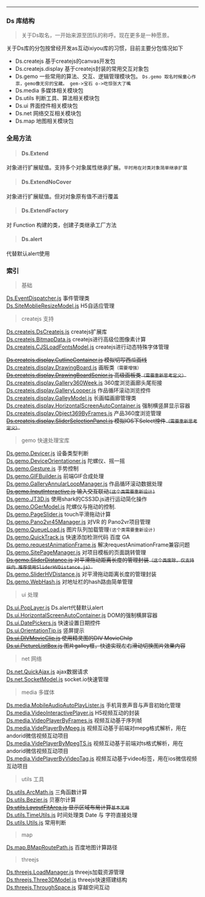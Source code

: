 ---

### Ds 库结构
> 关于Ds取名，一开始来源至团队的称呼。现在更多是一种愿景。

关于Ds库的分包按曾经开发as互动ixiyou库的习惯，目前主要分包情况如下

- Ds.createjs 基于createjs的canvas开发包
- Ds.createjs.display  基于createjs封装的常用交互对象包
- Ds.gemo 一些常用的算法、交互、逻辑管理模块包。
`Ds.gemo 取名时候童心作祟，gemo像无穷的宝藏。 gem->宝石 o->吃惊张大了嘴`
- Ds.media 多媒体相关模块包
- Ds.utils 判断工具、算法相关模块包
- Ds.ui 界面控件相关模块包
- Ds.net 网络交互相关模块包
- Ds.map 地图相关模块包

### 全局方法

> #### Ds.Extend

对象进行扩展赋值。支持多个对象属性继承扩展。`平时用在对类对象简单继承扩展`

> #### Ds.ExtendNoCover

对象进行扩展赋值。但对对象原有值不进行覆盖

> #### Ds.ExtendFactory

对 Function 构建的类，创建子类继承工厂方法

> #### Ds.alert

代替默认alert使用


### 索引
>基础

[Ds.EventDispatcher.js](Ds/EventDispatcher)                    事件管理类 <br/>
[Ds.SiteMoblieResizeModel.js](Ds/SiteMoblieResizeModel)         H5自适应管理<br/>

>createjs 支持

[Ds.createjs.DsCreatejs.js]()                                   createjs扩展库<br/>
[Ds.createjs.BitmapData.js]()                                   createjs进行高级位图像素计算<br/>
[Ds.createjs.CJSLoadFontsModel.js]()                            createjs进行动态特殊字体管理<br/>

~~[Ds.createjs.display.CutlineContainer.js]()                   模拟切写西瓜画线<br/>~~
[Ds.createjs.display.DrawingBoard.js]()                         画板类`（需要增强）`<br/>
~~[Ds.createjs.display.DrawingBoardSenior.js]()                 高级画板类`（需要重新思考定义）`<br/>~~
[Ds.createjs.display.Gallery360Week.js]()                       360度浏览画廊头尾衔接<br/>
[Ds.createjs.display.GalleryLooper.js]()  作品循环滚动浏览控件<br/>
[Ds.createjs.display.GalleyModel.js]()  长画幅画廊管理类<br/>
[Ds.createjs.display.HorizontalScreenAutoContainer.js]()  强制横竖屏显示容器<br/>
[Ds.createjs.display.Object369ByFrames.js]()  产品360度浏览管理<br/>
~~[Ds.createjs.display.SliderSelectionPanel.js]()  模拟IOS下Select控件`（需要重新思考定义）`<br/>~~

>gemo 快速处理宝库

[Ds.gemo.Devicer.js]()  设备类型判断<br/>
[Ds.gemo.DeviceOrientationer.js]()  陀螺仪、摇一摇<br/>
[Ds.gemo.Gesture.js]()  手势控制<br/>
[Ds.gemo.GIFBuilder.js]()  前端GIF合成处理<br/>
[Ds.gemo.GalleryAnnularLoopManager.js]()  作品循环滚动数据处理<br/>
~~[Ds.gemo.InputInteractive.js]()  输入交互联动`(这个类需要重新设计)`<br/>~~
[Ds.gemo.JT3D.js]()       使用shark的CSS3D.js进行运动简化操作<br/>
[Ds.gemo.OGerModel.js]()  陀螺仪与拖动的控制.<br/>
[Ds.gemo.PageSlider.js]()  touch平滑拖动计算<br/>
[Ds.gemo.Pano2vr45Manager.js]()  对VR 的 Pano2vr项目管理<br/>
[Ds.gemo.QueueLoad.js]()  图片队列加载管理`(这个类需要重新设计)`<br/>
[Ds.gemo.QuickTrack.js]()  快速添加检测代码  百度  GA<br/>
[Ds.gemo.requestAnimationFrame.js]()  解决requestAnimationFrame兼容问题<br/>
[Ds.gemo.SitePageManager.js]()  对项目模板的页面跳转管理<br/>
~~[Ds.gemo.SliderDistance.js]()  对平滑拖动距离长度的管理封装`（这个类废除，仅支持纵向.推荐使用SliderHVDistance.js）`<br/>~~
[Ds.gemo.SliderHVDistance.js]()  对平滑拖动距离长度的管理封装<br/>
[Ds.gemo.WebHash.js]() 对地址栏的hash路由简单管理<br/>

>ui 处理

[Ds.ui.PopLayer.js]() Ds.alert代替默认alert <br/>
[Ds.ui.HorizontalScreenAutoContainer.js]() DOM的强制横屏容器 <br/>
[Ds.ui.DatePickers.js]() 快速设置日期控件 <br/>
[Ds.ui.OrientationTip.js]() 竖屏提示 <br/>
~~[Ds.ui.DIVMovieClip.js]() 使用精灵图的DIV MovieChilp <br/>~~
~~[Ds.ui.PictureListBox.js]() 图片galley框，快速实现左右滑动切换图片效果内容 <br/>~~

>net 网络

[Ds.net.QuickAjax.js]() ajax数据请求 <br/>
[Ds.net.SocketModel.js]() socket.io快速管理 <br/>

>media 多媒体

[Ds.media.MobileAudioAutoPlayLister.js]() 手机背景声音与声音初始化管理 <br/>
[Ds.media.VideoInteractivePlayer.js]() H5视频互动的封装 <br/>
[Ds.media.VideoPlayerByFrames.js]() 视频互动基于序列帧 <br/>
[Ds.media.VidePlayerByMpeg.js]() 视频互动基于前端对mepg格式解析，用在andorid微信视频互动项目<br/>
[Ds.media.VidePlayerByMpegTS.js]() 视频互动基于前端对ts格式解析，用在andorid微信视频互动项目<br/>
[Ds.media.VidePlayerByVideoTag.js]() 视频互动基于video标签，用在ios微信视频互动项目<br/>

>utils 工具

[Ds.utils.ArcMath.js]() 三角函数计算 <br/>
[Ds.utils.Bezier.js]() 贝塞尔计算 <br/>
~~[Ds.utils.LayoutFitArea.js]() 显示区域布局计算`基本无用` <br/>~~
[Ds.utils.TimeUtils.js]() 时间处理类 Date 与 字符直接处理 <br/>
[Ds.utils.Utils.js]() 常用判断 <br/>

>map

[Ds.map.BMapRoutePath.js]() 百度地图计算路径 <br/>

>threejs

[Ds.threejs.LoadManager.js]() threejs加载资源管理 <br/>
[Ds.threejs.Three3DModel.js]() threejs快速搭建结构 <br/>
[Ds.threejs.ThroughSpace.js]() 穿越空间互动 <br/>
